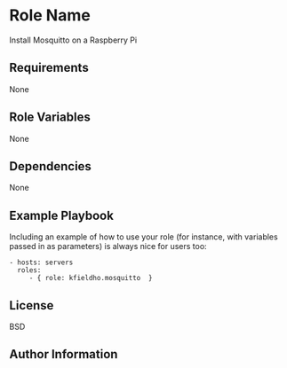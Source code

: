 Role Name
=========

Install Mosquitto on a Raspberry Pi

Requirements
------------

None

Role Variables
--------------

None

Dependencies
------------

None

Example Playbook
----------------

Including an example of how to use your role (for instance, with variables passed in as parameters) is always nice for users too:

    - hosts: servers
      roles:
         - { role: kfieldho.mosquitto  }

License
-------

BSD

Author Information
------------------


